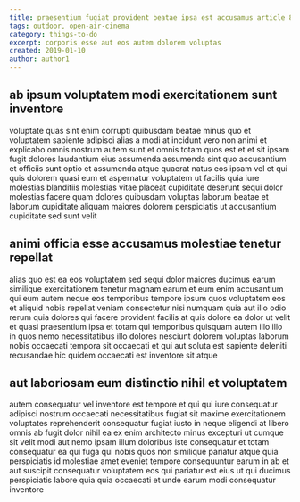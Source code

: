 ```yaml
---
title: praesentium fugiat provident beatae ipsa est accusamus article 865
tags: outdoor, open-air-cinema
category: things-to-do
excerpt: corporis esse aut eos autem dolorem voluptas
created: 2019-01-10
author: author1
---
```


## ab ipsum voluptatem modi exercitationem sunt inventore

voluptate quas sint enim corrupti quibusdam beatae minus quo et voluptatem sapiente adipisci alias a modi at incidunt vero non animi et explicabo omnis nostrum autem sunt et omnis totam quos est et et sit ipsam fugit dolores laudantium eius assumenda assumenda sint quo accusantium et officiis sunt optio et assumenda atque quaerat natus eos ipsam vel et qui quis dolorem quasi eum et aspernatur voluptatem ut facilis quia iure molestias blanditiis molestias vitae placeat cupiditate deserunt sequi dolor molestias facere quam dolores quibusdam voluptas laborum beatae et laborum cupiditate aliquam maiores dolorem perspiciatis ut accusantium cupiditate sed sunt velit

## animi officia esse accusamus molestiae tenetur repellat

alias quo est ea eos voluptatem sed sequi dolor maiores ducimus earum similique exercitationem tenetur magnam earum et eum enim accusantium qui eum autem neque eos temporibus tempore ipsum quos voluptatem eos et aliquid nobis repellat veniam consectetur nisi numquam quia aut illo odio rerum quia dolores qui facere provident facilis at quis dolore ea dolor ut velit et quasi praesentium ipsa et totam qui temporibus quisquam autem illo illo in quos nemo necessitatibus illo dolores nesciunt dolorem voluptas laborum nobis occaecati tempora sit occaecati et qui aut soluta est sapiente deleniti recusandae hic quidem occaecati est inventore sit atque

## aut laboriosam eum distinctio nihil et voluptatem

autem consequatur vel inventore est tempore et qui qui iure consequatur adipisci nostrum occaecati necessitatibus fugiat sit maxime exercitationem voluptates reprehenderit consequatur fugiat iusto in neque eligendi at libero omnis ab fugit dolor nihil ea ex enim architecto minus excepturi ut cumque sit velit modi aut nemo ipsam illum doloribus iste consequatur et totam consequatur ea qui fuga qui nobis quos non similique pariatur atque quia perspiciatis id molestiae amet eveniet tempore consequuntur earum in ab et aut suscipit consequatur voluptatem eos qui pariatur est eius ut qui ducimus perspiciatis labore quia quia occaecati et unde earum modi consequatur inventore
